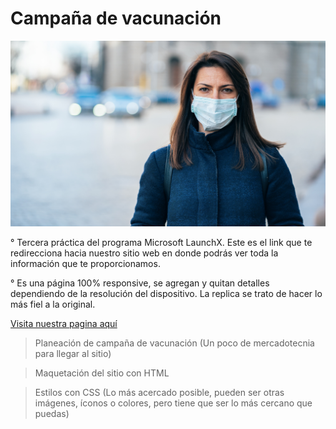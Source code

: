 # Campaña de vacunación

![medico](images/cubrebocas.jpg)

° Tercera práctica del programa Microsoft LaunchX. Este es el link que te redirecciona hacia nuestro sitio web en donde podrás ver toda la información que te proporcionamos.

° Es una página 100%
responsive, se agregan y quitan detalles dependiendo de la resolución del dispositivo. La replica se trato de hacer lo más fiel a la original.

[Visita nuestra pagina aquí](https://vaccination-launch-x.netlify.app/)

> Planeación de campaña de vacunación (Un poco de mercadotecnia para llegar al sitio)

> Maquetación del sitio con HTML

> Estilos con CSS (Lo más acercado posible, pueden ser otras imágenes, íconos o colores, pero tiene que ser lo más cercano que puedas)
